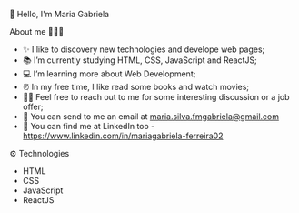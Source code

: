 👋 Hello, I'm Maria Gabriela


About me 👩🏼‍💻
- ✨ I like to discovery new technologies and develope web pages;
- 📚 I’m currently studying HTML, CSS, JavaScript and ReactJS;
- 💻 I’m learning more about Web Development;
- ⏰ In my free time, I like read some books and watch movies;
- 🤝🏼 Feel free to reach out to me for some interesting discussion or a job offer;
- 📧 You can send to me an email at maria.silva.fmgabriela@gmail.com 
- 👀 You can find me at LinkedIn too - https://www.linkedin.com/in/mariagabriela-ferreira02


⚙ Technologies
- HTML
- CSS
- JavaScript
- ReactJS
